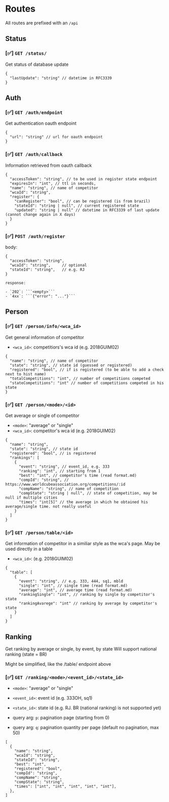 # Routes

All routes are prefixed with an `/api`

## Status

### [✅] `GET /status/`

Get status of database update

```jsonc
{
  "lastUpdate": "string" // datetime in RFC3339
}
```

## Auth

### [✅] `GET /auth/endpoint`

Get authentication oauth endpoint

```jsonc
{
  "url": "string" // url for oauth endpoint
}
```

### [✅] `GET /auth/callback`

Information retrieved from oauth callback

```jsonc
{
  "accessToken": "string", // to be used in register state endpoint
  "expiresIn": "int", // ttl in seconds,
  "name": "string", // name of competitor
  "wcaId": "string",
  "register": {
    "canRegister": "bool", // can be registered (is from brazil)
    "stateId": "string | null", // current registered state
    "updated": "string | null" // datetime in RFC3339 of last update (cannot change again in X days)
  }
}
```

### [✅] `POST /auth/register`

body:

```jsonc
{
  "accessToken": "string",
  "wcaId": "string",     // optional
  "stateId": "string",   // e.g. RJ
}

response:

- `202`: ```<empty>```
- `4xx`: ```{"error": "..."}```

```

## Person

### [✅] `GET /person/info/<wca_id>`

Get general information of competitor

- `<wca_id>`: competitiors's wca id (e.g. 2018GUIM02)

```jsonc
{
  "name": "string", // name of competitor
  "state": "string", // state id (guessed or registered)
  "registered": "bool", // if is registered (to be able to add a check next to hist name)
  "totalCompetitions": "int", // number of competitions competed
  "stateCompetitions": "int" // number of competitions competed in his state
}
```

### [✅] `GET /person/<mode>/<id>`

Get average or single of competitor

- `<mode>`: "average" or "single"
- `<wca_id>`: competitor's wca id (e.g. 2018GUIM02)

```jsonc
{
  "name": "string",
  "state": "string", // state id
  "registered": "bool", // is registered
  "rankings": [
    {
      "event": "string", // event_id, e.g. 333
      "ranking": "int", // starting from 1
      "best": "int", // competitor's time (read format.md)
      "compId": "string", // https://www.worldcubeassociation.org/competitions/:id
      "compName": "string", // name of competition
      "compState": "string | null", // state of competition, may be null if multiple cities
      "times": "int[5]" // the average in which he obtained his average/single time. not really useful
    }
  ]
}
```

### [✅] `GET /person/table/<id>`

Get information of competitor in a similiar style as the wca's page. May be used directly in a table

- `<wca_id>`: (e.g. 2018GUIM02)

```jsonc
{
  "table": [
    {
      "event": "string", // e.g. 333, 444, sq1, mbld
      "single": "int", // single time (read format.md)
      "average": "int", // average time (read format.md)
      "rankingSingle": "int", // ranking by single by competitor's state
      "rankingAvarege": "int" // ranking by average by competitor's state
    }
  ]
}
```

## Ranking

Get ranking by average or single, by event, by state
Will support national ranking (state = BR)

Might be simplified, like the /table/ endpoint above

### [✅] `GET /ranking/<mode>/<event_id>/<state_id>`

- `<mode>`: "average" or "single"
- `<event_id>`: event id (e.g. 333OH, sq1)
- `<state_id>`: state id (e.g. RJ. BR (national ranking) is not supported yet)

- query arg: `p`: pagination page (starting from 0)
- query arg: `q`: pagination quantity per page (default no pagination, max 50)

```jsonc
[
  {
    "name": "string",
    "wcaId": "string",
    "stateId": "string",
    "best": "int",
    "registered": "bool",
    "compId": "string",
    "compName": "string",
    "compState": "string",
    "times": ["int", "int", "int", "int", "int"],
  },
]
```
